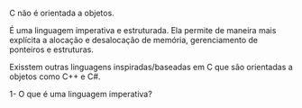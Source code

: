 C não é orientada a objetos.

É uma linguagem imperativa e estruturada. Ela permite de maneira mais explícita a alocação e desalocação de memória, gerenciamento de ponteiros e estruturas.

Exisstem outras linguagens inspiradas/baseadas em C que são orientadas a objetos como C++ e C#.

1- O que é uma linguagem imperativa?
